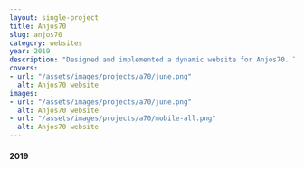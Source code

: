 ```yaml
---
layout: single-project
title: Anjos70
slug: anjos70
category: websites
year: 2019
description: "Designed and implemented a dynamic website for Anjos70. This was a very challenging project where I learned a lot about performance optimization, backoffice integration and dynamic content fetching.<br>The website changes monthly to accommodate the ever changing events hosted on the venue, but also the design chosen for each month."
covers:
- url: "/assets/images/projects/a70/june.png"
  alt: Anjos70 website
images:
- url: "/assets/images/projects/a70/june.png"
  alt: Anjos70 website
- url: "/assets/images/projects/a70/mobile-all.png"
  alt: Anjos70 website
---
```

<footer>
    <h4>2019</h4>
</footer>